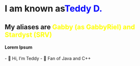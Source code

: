 <style>
  .title
  {
    color: blue;
  }

  .sub-title
  {
    color: yellow;
  }
</style>
<h1>I am known as<span class="title">Teddy D.</span></h1>
<h2>My aliases are <span class="sub-title">Gabby (as GabbyRiel) and Stardyst (SRV) </span></h2>
<h4>Lorem Ipsum</h4>
- 👋 Hi, I’m Teddy
- 👀 Fan of Java and C++



<!---
Appl3Kitti3/Appl3Kitti3 is a ✨ special ✨ repository because its `README.md` (this file) appears on your GitHub profile.
You can click the Preview link to take a look at your changes.
- 📫 How to reach me ...
- 💞️ I’m looking to collaborate on ...
--->


